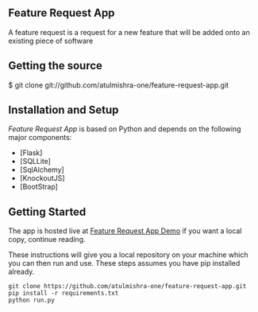 ## Feature Request App

A feature request is a request for a new feature that will be added onto an existing piece of software

## Getting the source
 $ git clone git://github.com/atulmishra-one/feature-request-app.git
 
 ## Installation and Setup
 
 *Feature Request App* is based on Python and depends on the following major components:
 
 * [Flask]
 * [SQLLite]
 * [SqlAlchemy]
 * [KnockoutJS]
 * [BootStrap]
 
 ## Getting Started

The app is hosted live at [Feature Request App Demo](https://feature-request-app-atul.herokuapp.com) if you want a local copy, continue reading.

These instructions will give you a local repository on your machine which you can then run and use. These steps assumes you have pip installed already.

```
git clone https://github.com/atulmishra-one/feature-request-app.git
pip install -r requirements.txt
python run.py
```